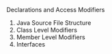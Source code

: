 Declarations and Access Modifiers

1. Java Source File Structure
2. Class Level Modifiers
3. Member Level Modifiers
4. Interfaces
